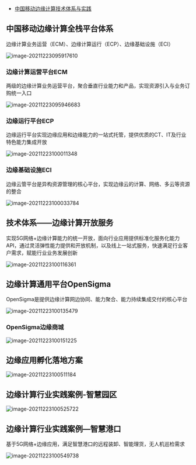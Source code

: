 - [中国移动边缘计算技术体系与实践](http://www.ecconsortium.net/meeting/ECIS2020/pdf/%E4%B8%AD%E5%9B%BD%E7%A7%BB%E5%8A%A8%E6%B8%A9%E4%BA%AE%E7%94%9F%EF%BC%9A%E4%B8%AD%E5%9B%BD%E7%A7%BB%E5%8A%A8%E8%BE%B9%E7%BC%98%E8%AE%A1%E7%AE%97%E6%8A%80%E6%9C%AF%E4%BD%93%E7%B3%BB%E4%B8%8E%E5%AE%9E%E8%B7%B5-(1).pdf)

## 中国移动边缘计算全栈平台体系

边缘计算业务运营（ECM）、边缘计算运行（ECP）、边缘基础设施（ECI）

![image-20211223095917610](https://gitee.com/er-huomeng/img/raw/master/image-20211223095917610.png)

### 边缘计算运营平台ECM

两级的边缘计算业务运营平台，聚合垂直行业能力和产品，实现资源引入与业务订购统一入口

![image-20211223095946683](https://gitee.com/er-huomeng/img/raw/master/image-20211223095946683.png)

### 边缘运行平台ECP

边缘运行平台实现边缘应用和边缘能力的一站式托管，提供优质的CT、IT及行业特色能力集成开放

![image-20211223100011348](https://gitee.com/er-huomeng/img/raw/master/image-20211223100011348.png)

### 边缘基础设施ECI

边缘云管平台是异构资源管理的核心平台，实现边缘云的计算、网络、多云等资源的整合

![image-20211223100033784](https://gitee.com/er-huomeng/img/raw/master/image-20211223100033784.png)

## 技术体系——边缘计算开放服务

实现5G网络+边缘计算能力的统一开放，面向行业应用提供标准化服务化能力API，通过灵活弹性能力提供和开放机制，以及线上一站式服务，快速满足行业客户需求，赋能行业业务发展创新

![image-20211223100116361](https://gitee.com/er-huomeng/img/raw/master/image-20211223100116361.png)

## 边缘计算通用平台OpenSigma

OpenSigma是提供边缘计算网边协同、能力聚合、能力持续集成交付的核心平台

![image-20211223100135479](https://gitee.com/er-huomeng/img/raw/master/image-20211223100135479.png)

### OpenSigma边缘商城

![image-20211223100151225](https://gitee.com/er-huomeng/img/raw/master/image-20211223100151225.png)

## 边缘应用孵化落地方案

![image-20211223100511184](https://gitee.com/er-huomeng/img/raw/master/image-20211223100511184.png)

## 边缘计算行业实践案例-智慧园区

![image-20211223100525722](https://gitee.com/er-huomeng/img/raw/master/image-20211223100525722.png)

## 边缘计算行业实践案例—智慧港口

基于5G网络+边缘应用，满足智慧港口的远程装卸、智能理货，无人机巡检需求

![image-20211223100549738](https://gitee.com/er-huomeng/img/raw/master/image-20211223100549738.png)